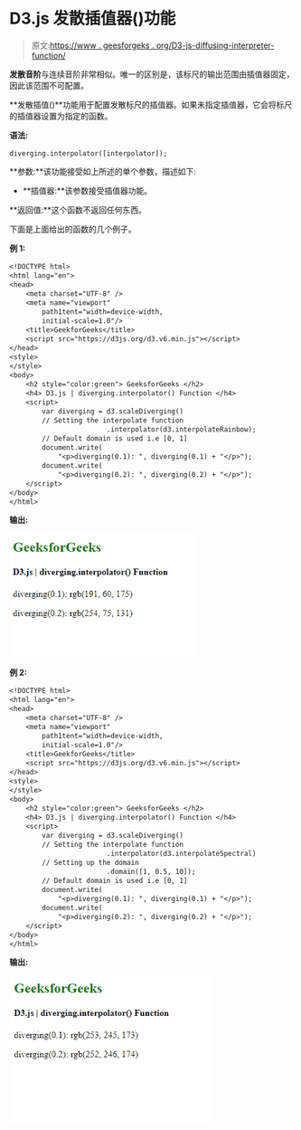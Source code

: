 # D3.js 发散插值器()功能

> 原文:[https://www . geesforgeks . org/D3-js-diffusing-interpreter-function/](https://www.geeksforgeeks.org/d3-js-diverging-interpolator-function/)

**发散音阶**与连续音阶非常相似。唯一的区别是，该标尺的输出范围由插值器固定，因此该范围不可配置。

**发散插值()**功能用于配置发散标尺的插值器。如果未指定插值器，它会将标尺的插值器设置为指定的函数。

**语法:**

```
diverging.interpolator([interpolator]);
```

**参数:**该功能接受如上所述的单个参数，描述如下:

*   **插值器:**该参数接受插值器功能。

**返回值:**这个函数不返回任何东西。

下面是上面给出的函数的几个例子。

**例 1:**

```
<!DOCTYPE html> 
<html lang="en"> 
<head> 
    <meta charset="UTF-8" /> 
    <meta name="viewport"
        path1tent="width=device-width, 
        initial-scale=1.0"/> 
    <title>GeekforGeeks</title>
    <script src="https://d3js.org/d3.v6.min.js"></script>
</head> 
<style>
</style>
<body> 
    <h2 style="color:green"> GeeksforGeeks </h2>
    <h4> D3.js | diverging.interpolator() Function </h4>
    <script> 
        var diverging = d3.scaleDiverging()
        // Setting the interpolate function
                        .interpolator(d3.interpolateRainbow);
        // Default domain is used i.e [0, 1]
        document.write(
            "<p>diverging(0.1): ", diverging(0.1) + "</p>");
        document.write(
            "<p>diverging(0.2): ", diverging(0.2) + "</p>");
    </script> 
</body> 
</html>
```

**输出:**

[![](img/4a0c706dc94cbb0bbbbd4e50eb24bdfc.png)](https://media.geeksforgeeks.org/wp-content/uploads/20200824095208/01146.png)

**例 2:**

```
<!DOCTYPE html> 
<html lang="en"> 
<head> 
    <meta charset="UTF-8" /> 
    <meta name="viewport"
        path1tent="width=device-width, 
        initial-scale=1.0"/> 
    <title>GeekforGeeks</title>
    <script src="https://d3js.org/d3.v6.min.js"></script>
</head> 
<style>
</style>
<body> 
    <h2 style="color:green"> GeeksforGeeks </h2>
    <h4> D3.js | diverging.interpolator() Function </h4>
    <script> 
        var diverging = d3.scaleDiverging()
        // Setting the interpolate function
                        .interpolator(d3.interpolateSpectral)
        // Setting up the domain
                        .domain([1, 0.5, 10]);
        // Default domain is used i.e [0, 1]
        document.write(
            "<p>diverging(0.1): ", diverging(0.1) + "</p>");
        document.write(
            "<p>diverging(0.2): ", diverging(0.2) + "</p>");
    </script> 
</body> 
</html>
```

**输出:**

[![](img/ae11eb1cf9d61d3ca729e71194e26638.png)](https://media.geeksforgeeks.org/wp-content/uploads/20200824095417/01147.png)
